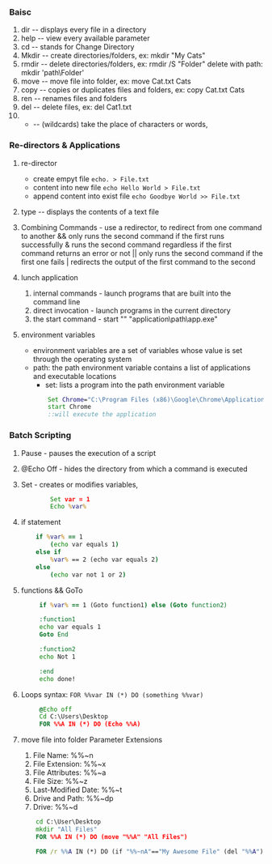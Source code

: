### Baisc

1. dir -- displays every file in a directory
2. help -- view every available parameter
3. cd -- stands for Change Directory
4. Mkdir -- create directories/folders, ex: mkdir "My Cats"
5. rmdir -- delete directories/folders, ex: rmdir /S "Folder"
   delete with path: mkdir 'path\Folder'
6. move -- move file into folder, ex: move Cat.txt Cats
7. copy -- copies or duplicates files and folders, ex: copy Cat.txt Cats
8. ren -- renames files and folders
9. del -- delete files, ex: del Cat1.txt
10. - -- (wildcards) take the place of characters or words,

### Re-directors & Applications

1. re-director
   - create empyt file
     `echo. > File.txt`
   - content into new file
     `echo Hello World > File.txt`
   - append content into exist file
     `echo Goodbye World >> File.txt`
2. type -- displays the contents of a text file

3. Combining Commands - use a redirector, to redirect from one command to another
   && only runs the second command if the first runs successfully
   & runs the second command regardless if the first command returns an error or not
   || only runs the second command if the first one fails
   | redirects the output of the first command to the second

4. lunch application

   1. internal commands - launch programs that are built into the command line
   2. direct invocation - launch programs in the current directory
   3. the start command - start "" "application\path\app.exe"

5. environment variables
   - environment variables are a set of variables whose value is set through the operating system
   - path: the path environment variable contains a list of applications and executable locations
     - set: lists a program into the path environment variable
     ```bat
         Set Chrome="C:\Program Files (x86)\Google\Chrome\Application\chrome.exe"
         start Chrome
         ::will execute the application
     ```

### Batch Scripting

1. Pause - pauses the execution of a script
2. @Echo Off - hides the directory from which a command is executed
3. Set - creates or modifies variables,
   ```bat
           Set var = 1
           Echo %var%
   ```
4. if statement
   ```bat
       if %var% == 1
           (echo var equals 1)
       else if
           %var% == 2 (echo var equals 2)
       else
           (echo var not 1 or 2)
   ```
5. functions && GoTo

   ```bat
        if %var% == 1 (Goto function1) else (Goto function2)

        :function1
        echo var equals 1
        Goto End

        :function2
        echo Not 1

        :end
        echo done!
   ```

6. Loops
   syntax: `FOR %%var IN (*) DO (something %%var)`
   ```bat
        @Echo off
        Cd C:\Users\Desktop
        FOR %%A IN (*) DO (Echo %%A)
   ```
7. move file into folder
   Parameter Extensions

   1. File Name: %%~n
   2. File Extension: %%~x
   3. File Attributes: %%~a
   4. File Size: %%~z
   5. Last-Modified Date: %%~t
   6. Drive and Path: %%~dp
   7. Drive: %%~d

   ```bat
       cd C:\User\Desktop
       mkdir "All Files"
       FOR %%A IN (*) DO (move "%%A" "All Files")

       FOR /r %%A IN (*) DO (if "%%~nA"=="My Awesome File" (del "%%A") else (echo No Match))
   ```
